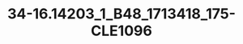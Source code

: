 ---
title: 34-16.14203_1_B48_1713418_175-CLE1096
image: 34-16.14203_1_B48_1713418_175-CLE1096.jpg
brand: thumbs
layout: vestito
---